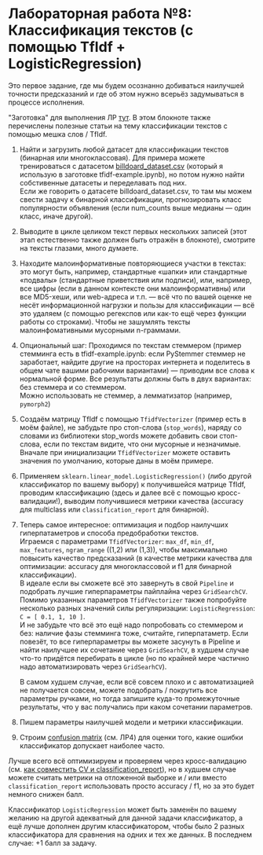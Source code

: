 # Лабораторная работа №8: Классификация текстов (с помощью TfIdf + LogisticRegression)

Это первое задание, где мы будем осознанно добиваться наилучшей точности предсказаний и где об этом нужно всерьёз задумываться в процессе исполнения.

"Заготовка" для выполнения ЛР [тут](tfidf-example.ipynb). В этом блокноте также перечислены полезные статьи на тему классификации текстов с помощью мешка слов / TfIdf.

1. Найти и загрузить любой датасет для классификации текстов (бинарная или многоклассовая). Для примера можете тренироваться с датасетом [billdoard_dataset.csv](https://github.com/Yorko/mlcourse.ai/blob/master/data/billdoard_dataset.csv) (который я использую в заготовке tfidf-example.ipynb), но потом нужно найти собстивенные датасеты и переделавать под них.  
Если же говорить о датасете billdoard_dataset.csv, то там мы можем свести задачу к бинарной классификации, прогнозировать класс популярности объявления (если num_counts выше медианы — один класс, иначе другой).

2. Выводите в цикле целиком текст первых нескольких записей (этот этап естественно также должен быть отражён в блокноте), смотрите на тексты глазами, много думаете.

3. Находите малоинформативные повторяющиеся участки в текстах:
это могут быть, например, стандартные «шапки» или стандартные «подвалы» (стандартные приветствия или подписи), или, например, все цифры (если в данном контексте они малоинформативны) или все MD5-хеши, или web-адреса и т.п. — всё что по вашей оценке не несёт информационной нагрузки и пользы для классификации — всё это удаляем (с помощью регекспов или как-то ещё через функции работы со строками). Чтобы не зашумлять тексты малоинфомативными мусорными n-граммами.

4. Опциональный шаг: Проходимся по текстам стеммером (пример стемминга есть в tfidf-example.ipynb: если PyStemmer стеммер не заработает, найдите другие на просторах интернета и поделитесь в общем чате вашими рабочими вариантами) — приводим все слова к нормальной форме. Все результаты должны быть в двух вариантах: без стеммера и со стеммером.  
Можно использовать не стеммер, а лемматизатор (например, `pymorph2`)

5. Создаём матрицу TfIdf с помощью `TfidfVectorizer` (пример есть в моём файле), не забудьте про стоп-слова (`stop_words`), наряду со словами из библиотеки stop_words можете добавить свои стоп-слова, если по текстам видите, что они мусорные и незначимые.  
Вначале при инициализации `TfidfVectorizer` можете оставить значения по умолчанию, которые даны в моём примере.

6. Применяем `sklearn.linear_model.LogisticRegression()` (либо другой классификатор по вашему выбору) к получившейся матрице TfIdf, проводим классификацию (здесь и далее всё с помощью кросс-валидации!), выводим получившиеся метрики качества (accuracy для multiclass или `classification_report` для бинарной).

7. Теперь самое интересное: оптимизация и подбор наилучших гиперпатаметров и способа предобработки текстов.  
Играемся с параметрами `TfidfVectorizer`: `max_df`, `min_df`, `max_features`, `ngram_range` ((1,2) или (1,3)), чтобы максимально повысить качество предсказаний (в качестве метрики качества для оптимизации: accuracy для многоклассовой и f1 для бинарной классификации).  
В идеале если вы сможете всё это завернуть в свой `Pipeline` и подобрать лучшие гиперпараметры пайплайна через `GridSearchCV`.  
Помимо указанных параметров `TfidfVectorizer` также попробуйте несколько разных значений силы регуляризации: `LogisticRegression`: `C = [ 0.1, 1, 10 ]`.  
И не забудьте что всё это ещё надо попробовать со стеммером и без: наличие фазы стемминга тоже, считайте, гиперпатаметр.
Если повезёт, то все гиперпараметры вы можете засунуть в Pipeline и найти наилучшее их сочетание через `GridSearhCV`, в худшем случае что-то придётся перебирать в цикле (но по крайней мере частично надо автоматизировать через `GridSearhCV`).  

    В самом худшем случае, если всё совсем плохо и с автоматизацией не получается совсем, можете подобрать / покрутить все параметры ручками, но тогда запишите куда-то промежуточные результаты, что у вас получались при каком сочетании параметров.

8. Пишем параметры наилучшей модели и метрики классификации.

9. Строим [confusion matrix](https://scikit-learn.org/stable/auto_examples/model_selection/plot_confusion_matrix.html) (см. ЛР4) для оценки того, какие ошибки классификатор допускает наиболее часто.

Лучше всего всё оптимизируем и проверяем через кросс-валидацию (см. [как совместить CV и classification_report](https://stackoverflow.com/questions/42562146/classification-report-with-nested-cross-validation-in-sklearn)), но в худшем случае можете считать метрики на отложенной выборке и / или вместо `classification_report` использовать просто accuracy / f1, но за это будет немного снижен балл.

Классификатор `LogisticRegression` может быть заменён по вашему желанию на другой адекватный для данной задачи классификатор, а ещё лучше дополнен другим классификатором, чтобы было 2 разных классификатора для сравнения на одних и тех же данных. В последнем случае: +1 балл за задачу.
